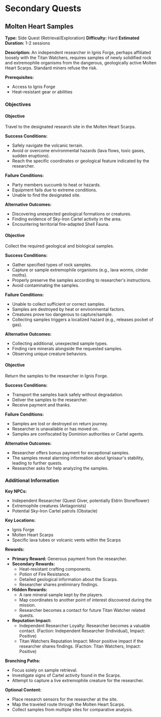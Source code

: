 # Secondary Quests

## Molten Heart Samples
**Type:** Side Quest (Retrieval/Exploration)
**Difficulty:** Hard
**Estimated Duration:** 1-2 sessions

**Description:** An independent researcher in Ignis Forge, perhaps affiliated loosely with the Titan Watchers, requires samples of newly solidified rock and extremophile organisms from the dangerous, geologically active Molten Heart Scarps. Standard miners refuse the risk.

**Prerequisites:**
- Access to Ignis Forge
- Heat-resistant gear or abilities

### Objectives
#### Objective
Travel to the designated research site in the Molten Heart Scarps.

**Success Conditions:**
- Safely navigate the volcanic terrain.
- Avoid or overcome environmental hazards (lava flows, toxic gases, sudden eruptions).
- Reach the specific coordinates or geological feature indicated by the researcher.

**Failure Conditions:**
- Party members succumb to heat or hazards.
- Equipment fails due to extreme conditions.
- Unable to find the designated site.

**Alternative Outcomes:**
- Discovering unexpected geological formations or creatures.
- Finding evidence of Sky-Iron Cartel activity in the area.
- Encountering territorial fire-adapted Shell Fauna.

#### Objective
Collect the required geological and biological samples.

**Success Conditions:**
- Gather specified types of rock samples.
- Capture or sample extremophile organisms (e.g., lava worms, cinder moths).
- Properly preserve the samples according to researcher's instructions.
- Avoid contaminating the samples.

**Failure Conditions:**
- Unable to collect sufficient or correct samples.
- Samples are destroyed by heat or environmental factors.
- Creatures prove too dangerous to capture/sample.
- Collecting samples triggers a localized hazard (e.g., releases pocket of gas).

**Alternative Outcomes:**
- Collecting additional, unexpected sample types.
- Finding rare minerals alongside the requested samples.
- Observing unique creature behaviors.

#### Objective
Return the samples to the researcher in Ignis Forge.

**Success Conditions:**
- Transport the samples back safely without degradation.
- Deliver the samples to the researcher.
- Receive payment and thanks.

**Failure Conditions:**
- Samples are lost or destroyed on return journey.
- Researcher is unavailable or has moved on.
- Samples are confiscated by Dominion authorities or Cartel agents.

**Alternative Outcomes:**
- Researcher offers bonus payment for exceptional samples.
- The samples reveal alarming information about Ignisaur's stability, leading to further quests.
- Researcher asks for help analyzing the samples.


### Additional Information
**Key NPCs:**
- Independent Researcher (Quest Giver, potentially Eldrin Stoneflower)
- Extremophile creatures (Antagonists)
- Potential Sky-Iron Cartel patrols (Obstacle)

**Key Locations:**
- Ignis Forge
- Molten Heart Scarps
- Specific lava tubes or volcanic vents within the Scarps

**Rewards:**
- **Primary Reward:** Generous payment from the researcher.
- **Secondary Rewards:**
  - Heat-resistant crafting components.
  - Potion of Fire Resistance.
  - Detailed geological information about the Scarps.
  - Researcher shares preliminary findings.
- **Hidden Rewards:**
  - A rare mineral sample kept by the players.
  - Map coordinates to another point of interest discovered during the mission.
  - Researcher becomes a contact for future Titan Watcher related quests.
- **Reputation Impact:**
  - Independent Researcher Loyalty: Researcher becomes a valuable contact. (Faction: Independent Researcher (Individual), Impact: Positive)
  - Titan Watchers Reputation Impact: Minor positive impact if the researcher shares findings. (Faction: Titan Watchers, Impact: Positive)

**Branching Paths:**
- Focus solely on sample retrieval.
- Investigate signs of Cartel activity found in the Scarps.
- Attempt to capture a live extremophile creature for the researcher.

**Optional Content:**
- Place research sensors for the researcher at the site.
- Map the traveled route through the Molten Heart Scarps.
- Collect samples from multiple sites for comparative analysis.

